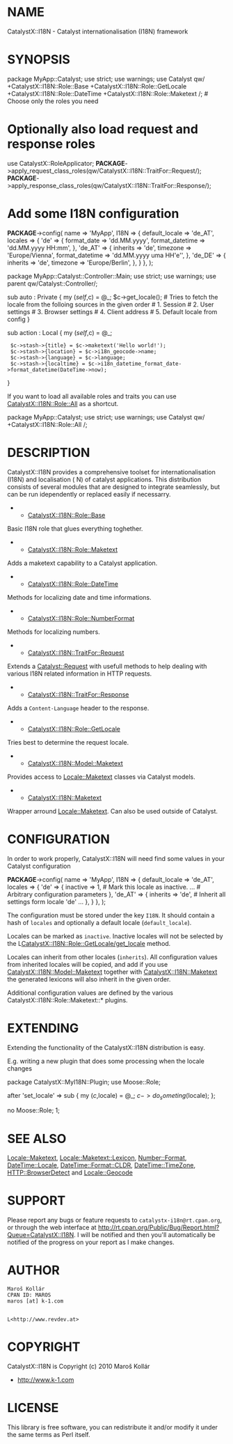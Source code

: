 # NAME

CatalystX::I18N - Catalyst internationalisation (I18N) framework

# SYNOPSIS

 package MyApp::Catalyst;
 use strict;
 use warnings;
 use Catalyst qw/
     +CatalystX::I18N::Role::Base
     +CatalystX::I18N::Role::GetLocale
     +CatalystX::I18N::Role::DateTime
     +CatalystX::I18N::Role::Maketext
 /; # Choose only the roles you need
 

 # Optionally also load request and response roles
 use CatalystX::RoleApplicator;
 __PACKAGE__->apply_request_class_roles(qw/CatalystX::I18N::TraitFor::Request/);
 __PACKAGE__->apply_response_class_roles(qw/CatalystX::I18N::TraitFor::Response/);
 

 # Add some I18N configuration
 __PACKAGE__->config( 
     name    => 'MyApp', 
     I18N    => {
         default_locale     => 'de_AT',
         locales            => {
             'de'               => {
                 format_date        => 'dd.MM.yyyy',
                 format_datetime    => 'dd.MM.yyyy HH:mm',
             },
             'de_AT'            => {
                 inherits           => 'de',
                 timezone           => 'Europe/Vienna',
                 format_datetime    => 'dd.MM.yyyy uma HH\'e\'',
             },
             'de_DE'             => {
                 inherits            => 'de',
                 timezone            => 'Europe/Berlin',
             },
         }
     },
 );
 

 

 package MyApp::Catalyst::Controller::Main;
 use strict;
 use warnings;
 use parent qw/Catalyst::Controller/;
 

 sub auto : Private {
     my ($self,$c) = @_;
     $c->get_locale(); 
     # Tries to fetch the locale from the folloing sources in the given order
     # 1. Session
     # 2. User settings
     # 3. Browser settings
     # 4. Client address
     # 5. Default locale from config
 }
 

 sub action : Local {
     my ($self,$c) = @_;
     

     $c->stash->{title} = $c->maketext('Hello world!');
     $c->stash->{location} = $c->i18n_geocode->name;
     $c->stash->{language} = $c->language;
     $c->stash->{localtime} = $c->i18n_datetime_format_date->format_datetime(DateTime->now);
 }

If you want to load all available roles and traits you can use 
[CatalystX::I18N::Role::All](http://search.cpan.org/perldoc?CatalystX::I18N::Role::All) as a shortcut.

 package MyApp::Catalyst;
 use strict;
 use warnings;
 use Catalyst qw/
     +CatalystX::I18N::Role::All
 /;

# DESCRIPTION

CatalystX::I18N provides a comprehensive toolset for internationalisation 
(I18N) and localisation (
N) of catalyst applications. This distribution 
consists of several modules that are designed to integrate seamlessly, but
can be run idependently or replaced easily if necessarry.

- * [CatalystX::I18N::Role::Base](http://search.cpan.org/perldoc?CatalystX::I18N::Role::Base) 

Basic I18N role that glues everything toghether.

- * [CatalystX::I18N::Role::Maketext](http://search.cpan.org/perldoc?CatalystX::I18N::Role::Maketext) 

Adds a maketext capability to a Catalyst application.

- * [CatalystX::I18N::Role::DateTime](http://search.cpan.org/perldoc?CatalystX::I18N::Role::DateTime)

Methods for localizing date and time informations.

- * [CatalystX::I18N::Role::NumberFormat](http://search.cpan.org/perldoc?CatalystX::I18N::Role::NumberFormat)

Methods for localizing numbers.

- * [CatalystX::I18N::TraitFor::Request](http://search.cpan.org/perldoc?CatalystX::I18N::TraitFor::Request)

Extends a [Catalyst::Request](http://search.cpan.org/perldoc?Catalyst::Request) with usefull methods to help dealing with
various I18N related information in HTTP requests.

- * [CatalystX::I18N::TraitFor::Response](http://search.cpan.org/perldoc?CatalystX::I18N::TraitFor::Response)

Adds a `Content-Language` header to the response.

- * [CatalystX::I18N::Role::GetLocale](http://search.cpan.org/perldoc?CatalystX::I18N::Role::GetLocale) 

Tries best to determine the request locale.

- * [CatalystX::I18N::Model::Maketext](http://search.cpan.org/perldoc?CatalystX::I18N::Model::Maketext)

Provides access to [Locale::Maketext](http://search.cpan.org/perldoc?Locale::Maketext) classes via Catalyst models.

- * [CatalystX::I18N::Maketext](http://search.cpan.org/perldoc?CatalystX::I18N::Maketext)

Wrapper arround [Locale::Maketext](http://search.cpan.org/perldoc?Locale::Maketext). Can also be used outside of Catalyst.

# CONFIGURATION

In order to work properly, CatalystX::I18N will need find some values in your
Catalyst configuration

 __PACKAGE__->config( 
     name    => 'MyApp', 
     I18N    => {
         default_locale     => 'de_AT',
         locales            => {
             'de'               => {
                 inactive           => 1,
                 # Mark this locale as inactive. 
                 ...
                 # Arbitrary configuration parameters
             },
             'de_AT'            => {
                 inherits           => 'de',
                 # Inherit all settings form locale 'de'
                 ...
             },
         }
     },
 );

The configuration must be stored under the key `I18N`. It should contain
a hash of `locales` and optionally a default locale (`default_locale`).

Locales can be marked as `inactive`. Inactive locales will not be selected
by the L<CatalystX::I18N::Role::GetLocale/get_locale> method.

Locales can inherit from other locales (`inherits`). All configuration values
from inherited locales will be copied, and add if you use 
[CatalystX::I18N::Model::Maketext](http://search.cpan.org/perldoc?CatalystX::I18N::Model::Maketext) together with [CatalystX::I18N::Maketext](http://search.cpan.org/perldoc?CatalystX::I18N::Maketext)
the generated lexicons will also inherit in the given order.

Additional configuration values are defined by the various 
CatalystX::I18N::Role::Maketext::* plugins.

# EXTENDING

Extending the functionality of the CatalystX::I18N distribution is easy.

E.g. writing a new plugin that does some processing when the locale changes

 package CatalystX::MyI18N::Plugin;
 use Moose::Role;
 

 after 'set_locale' => sub {
     my ($c,$locale) = @_;
     $c->do_someting($locale);
 };
 

 no Moose::Role;
 1;

# SEE ALSO

[Locale::Maketext](http://search.cpan.org/perldoc?Locale::Maketext), <Locale::Maketext::Lexicon>,
[Number::Format](http://search.cpan.org/perldoc?Number::Format), [DateTime::Locale](http://search.cpan.org/perldoc?DateTime::Locale), [DateTime::Format::CLDR](http://search.cpan.org/perldoc?DateTime::Format::CLDR), 
[DateTime::TimeZone](http://search.cpan.org/perldoc?DateTime::TimeZone), [HTTP::BrowserDetect](http://search.cpan.org/perldoc?HTTP::BrowserDetect) and [Locale::Geocode](http://search.cpan.org/perldoc?Locale::Geocode)

# SUPPORT

Please report any bugs or feature requests to 
`catalystx-i18n@rt.cpan.org`, or through the web interface at
<http://rt.cpan.org/Public/Bug/Report.html?Queue=CatalystX::I18N>.
I will be notified and then you'll automatically be notified of the progress 
on your report as I make changes.

# AUTHOR

    Maroš Kollár
    CPAN ID: MAROS
    maros [at] k-1.com
    

    L<http://www.revdev.at>

# COPYRIGHT

CatalystX::I18N is Copyright (c) 2010 Maroš Kollár 
- <http://www.k-1.com>

# LICENSE

This library is free software, you can redistribute it and/or modify
it under the same terms as Perl itself.